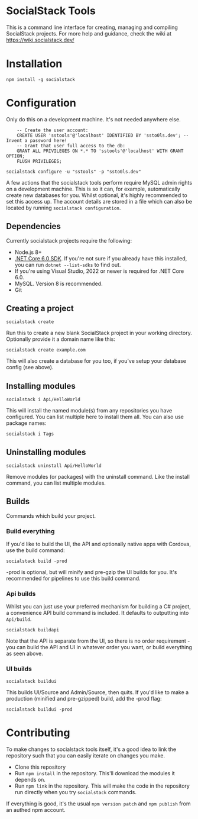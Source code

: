 # SocialStack Tools

This is a command line interface for creating, managing and compiling SocialStack projects. For more help and guidance, check the wiki at https://wiki.socialstack.dev/

# Installation

`npm install -g socialstack`

# Configuration

Only do this on a development machine. It's not needed anywhere else.

```
	-- Create the user account:
	CREATE USER 'sstools'@'localhost' IDENTIFIED BY 'ssto0ls.dev'; -- Invent a password here!
	-- Grant that user full access to the db:
	GRANT ALL PRIVILEGES ON *.* TO 'sstools'@'localhost' WITH GRANT OPTION;
	FLUSH PRIVILEGES;
```

```
socialstack configure -u "sstools" -p "ssto0ls.dev"
```

A few actions that the socialstack tools perform require MySQL admin rights on a development machine. This is so it can, for example, automatically create new databases for you. Whilst optional, it's highly recommended to set this access up. The account details are stored in a file which can also be located by running `socialstack configuration`.

## Dependencies

Currently socialstack projects require the following:

* Node.js 8+
* [.NET Core 6.0 SDK](https://dotnet.microsoft.com/download/dotnet-core/6.0). If you're not sure if you already have this installed, you can run `dotnet --list-sdks` to find out.
* If you're using Visual Studio, 2022 or newer is required for .NET Core 6.0.
* MySQL. Version 8 is recommended.
* Git

## Creating a project

`socialstack create`

Run this to create a new blank SocialStack project in your working directory. Optionally provide it a domain name like this:

`socialstack create example.com`
 
This will also create a database for you too, if you've setup your database config (see above).

## Installing modules

`socialstack i Api/HelloWorld`

This will install the named module(s) from any repositories you have configured. You can list multiple here to install them all. You can also use package names:

`socialstack i Tags`

## Uninstalling modules

`socialstack uninstall Api/HelloWorld`

Remove modules (or packages) with the uninstall command. Like the install command, you can list multiple modules.

## Builds

Commands which build your project.

### Build everything

If you'd like to build the UI, the API and optionally native apps with Cordova, use the build command:

`socialstack build -prod`

-prod is optional, but will minify and pre-gzip the UI builds for you. It's recommended for pipelines to use this build command.

### Api builds

Whilst you can just use your preferred mechanism for building a C# project, a convenience API build command is included. It defaults to outputting into `Api/build`.

`socialstack buildapi`

Note that the API is separate from the UI, so there is no order requirement - you can build the API and UI in whatever order you want, or build everything as seen above.

### UI builds

`socialstack buildui`

This builds UI/Source and Admin/Source, then quits. If you'd like to make a production (minified and pre-gzipped) build, add the -prod flag:

`socialstack buildui -prod`

# Contributing

To make changes to socialstack tools itself, it's a good idea to link the repository such that you can easily iterate on changes you make.

* Clone this repository
* Run `npm install` in the repository. This'll download the modules it depends on.
* Run `npm link` in the repository. This will make the code in the repository run directly when you try `socialstack` commands.

If everything is good, it's the usual `npm version patch` and `npm publish` from an authed npm account.